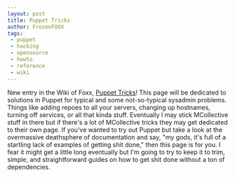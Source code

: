 ```yaml
---
layout: post
title: Puppet Tricks
author: FrozenFOXX
tags:
 - puppet
 - hacking
 - opensource
 - howto
 - reference
 - wiki
---
```

New entry in the Wiki of Foxx, [Puppet Tricks](http://wiki.churchoffoxx.net/index.php?title=Puppet_Tricks)! This page will be dedicated to solutions in Puppet for typical and some not-so-typical sysadmin problems. Things like adding repoes to all your servers, changing up hostnames, turning off services, or all that kinda stuff. Eventually I may stick MCollective stuff in there but if there's a lot of MCollective tricks they may get dedicated to their own page.  If you've wanted to try out Puppet but take a look at the overmassive deathsphere of documentation and say, "my gods, it's full of a startling lack of examples of getting shit done," then this page is for you.  I fear it might get a little long eventually but I'm going to try to keep it to trim, simple, and straightforward guides on how to get shit done without a ton of dependencies.
